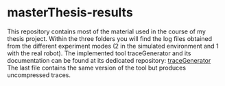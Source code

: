 # masterThesis-results
This repository contains most of the material used in the course of my thesis project. 
Within the three folders you will find the log files obtained from the different experiment modes (2 in the simulated environment and 1 with the real robot).
The implemented tool traceGenerator and its documentation can be found at its dedicated repository: [traceGenerator](https://github.com/piquet8/TraceGenerator_Script.git)  
The last file contains the same version of the tool but produces uncompressed traces.
